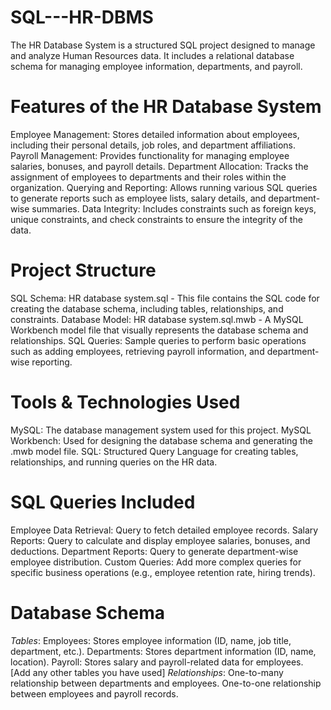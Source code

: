 # SQL---HR-DBMS
The HR Database System is a structured SQL project designed to manage and analyze Human Resources data. It includes a relational database schema for managing employee information, departments, and payroll.

# Features of the HR Database System
Employee Management: Stores detailed information about employees, including their personal details, job roles, and department affiliations.
Payroll Management: Provides functionality for managing employee salaries, bonuses, and payroll details.
Department Allocation: Tracks the assignment of employees to departments and their roles within the organization.
Querying and Reporting: Allows running various SQL queries to generate reports such as employee lists, salary details, and department-wise summaries.
Data Integrity: Includes constraints such as foreign keys, unique constraints, and check constraints to ensure the integrity of the data.
# Project Structure
SQL Schema: HR database system.sql - This file contains the SQL code for creating the database schema, including tables, relationships, and constraints.
Database Model: HR database system.sql.mwb - A MySQL Workbench model file that visually represents the database schema and relationships.
SQL Queries: Sample queries to perform basic operations such as adding employees, retrieving payroll information, and department-wise reporting.
# Tools & Technologies Used
MySQL: The database management system used for this project.
MySQL Workbench: Used for designing the database schema and generating the .mwb model file.
SQL: Structured Query Language for creating tables, relationships, and running queries on the HR data.
# SQL Queries Included
Employee Data Retrieval: Query to fetch detailed employee records.
Salary Reports: Query to calculate and display employee salaries, bonuses, and deductions.
Department Reports: Query to generate department-wise employee distribution.
Custom Queries: Add more complex queries for specific business operations (e.g., employee retention rate, hiring trends).
# Database Schema
*Tables*:
Employees: Stores employee information (ID, name, job title, department, etc.).
Departments: Stores department information (ID, name, location).
Payroll: Stores salary and payroll-related data for employees.
[Add any other tables you have used]
*Relationships*:
One-to-many relationship between departments and employees.
One-to-one relationship between employees and payroll records.
